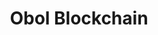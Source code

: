 ---
layout: default
######## CARD FRONT VARIABLE
img: obol.png
# kind blockchain : tendermint, polkadot, ethereum, near, move.
kind_blockchain: ethereum
title: Obol Blockchain 
modal: obol-testnet
# status
# - finished
# - ongoing
# - cancel
# - preparations / other
status: cancel
reason: Not have partner

######## DETAILS USED MODAL
website: "https://obol.tech/"
event_name: "Validator Incentivized Testnet"
event_link:  "https://goerli.beaconcha.in/validator/0xb962da348d556dcb8200824e89d7e7762edd6f9360bfe4c079f20c589ae53e29bd210562d72882abe48d116335dd4449#charts"
node_id: "<code>0xb962da348d556dcb8200824e89d7e7762edd6f9360bfe4c079f20c589ae53e29bd210562d72882abe48d116335dd4449</code>"

######### TECHNOLOGY
os: Ubuntu 22.04
monitoring: Grafana, Prometheus, Telegraf
monitoring_pdf:
security: "Audit (Lynis and Greenbonde), Hardening CIS"
network: "Wireguard (Communication between Machine)"

######## INFRASTRUCTURE
# if kind_blockchain is tendermint,please assign  tendermint_ of value
tendermint_rpc: 
tendermint_api: 
tendermint_grpc: 
tendermint_grpc_web:
---